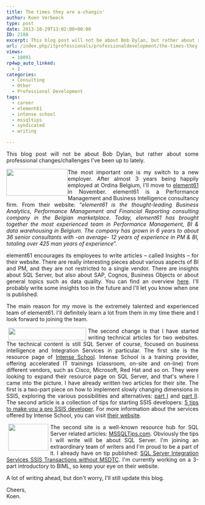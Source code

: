 ```yaml
---
title: The times they are a-changin'
author: Koen Verbeeck
type: post
date: 2013-10-29T13:02:00+00:00
ID: 2188
excerpt: This blog post will not be about Bob Dylan, but rather about some professional changes/challenges I've been up to lately.
url: /index.php/itprofessionals/professionaldevelopment/the-times-they-are-a/
views:
  - 18091
rp4wp_auto_linked:
  - 1
categories:
  - Consulting
  - Other
  - Professional Development
tags:
  - career
  - element61
  - intense school
  - mssqltips
  - syndicated
  - writing

---
```

<p style="text-align: justify;">
  This blog post will not be about Bob Dylan, but rather about some professional changes/challenges I've been up to lately.
</p>

<div class="image_block" style="text-align: justify;">
  <p style="text-align: justify;">
    <a title="http://www.element61.be/" href="http://www.element61.be/"><img style="float: left;" src="/wp-content/uploads/users/koenverbeeck/timeschanging/e61_v8.png?mtime=1383041522" alt="" width="161" height="70" /></a>
  </p>
  
  <p>
    The most important one is my switch to a new employer. After almost 3 years being happily employed at Ordina Belgium, I'll move to <a href="http://www.element61.be/">element61</a> in November. element61 is a Performance Management and Business Intelligence consultancy firm. From their website: “<em>element61 is the thought-leading Business Analytics, Performance Management and Financial Reporting consulting company in the Belgian marketplace. Today, element61 has brought together the most experienced team in Performance Management, BI & data warehousing in Belgium. The company has grown in 6 years to about 36 senior consultants with -on average- 12 years of experience in PM & BI, totaling over 425 man years of experience</em>”.
  </p>
  
  <p>
    <span style="text-align: justify;">element61 encourages its employees to write articles – called Insights – for their website. There are really interesting pieces about various aspects of BI and PM, and they are not restricted to a single vendor. There are insights about SQL Server, but also about SAP, Cognos, Business Objects or about general topics such as data quality. You can find an overview </span><a style="text-align: justify;" href="http://www.element61.be/e/resourc.asp?ResourceTypeId=22">here</a><span style="text-align: justify;">. I'll probably write some insights too in the future and I'll let you know when one is published.</span>
  </p>
  
  <p style="text-align: justify;">
    The main reason for my move is the extremely talented and experienced team of element61. I'll definitely learn a lot from them in my time there and I look forward to joining the team.
  </p>
</div>

<div class="image_block" style="text-align: justify;">
  <a title="http://resources.intenseschool.com/" href="http://resources.intenseschool.com/"><img style="float: left; margin-left: 5px; margin-right: 5px;" src="/wp-content/uploads/users/koenverbeeck/timeschanging/IntenseSchool_logo.gif?mtime=1383041520" alt="" width="204" height="33" /></a></p> 
  
  <p>
    The second change is that I have started writing technical articles for two websites. The technical content is still SQL Server of course, focused on business intelligence and Integration Services in particular. The first site is the resource page of <a href="http://resources.intenseschool.com/">Intense School</a>. Intense School is a training provider, offering accelerated IT trainings (classroom, on-site and on-line) from different vendors, such as Cisco, Microsoft, Red Hat and so on. They were looking to expand their resource page on SQL Server, and that's where I came into the picture. I have already written two articles for their site. The first is a two-part piece on how to implement slowly changing dimensions in SSIS, exploring the various possibilities and alternatives: <a href="http://resources.intenseschool.com/four-methods-for-implementing-a-slowly-changing-dimension-in-integration-services-part-i/">part I</a> and <a href="http://resources.intenseschool.com/four-methods-for-implementing-a-slowly-changing-dimension-in-integration-services-part-ii/">part II</a>. The second article is a collection of tips for starting SSIS developers: <a href="http://resources.intenseschool.com/5-tips-to-make-you-a-pro-ssis-developer/">5 tips to make you a pro SSIS developer</a>. For more information about the services offered by Intense School, you can visit <a href="http://www.intenseschool.com/">their website</a>.
  </p>
</div>

<div class="image_block" style="text-align: justify;">
  <a title="www.mssqltips.com" href="http://www.mssqltips.com"><img style="float: left; margin-left: 5px; margin-right: 5px;" src="/wp-content/uploads/users/koenverbeeck/timeschanging/mssqltips_logo.png?mtime=1383041521" alt="" width="105" height="70" /></a>The second site is a well-known resource hub for SQL Server related articles: <a href="http://www.mssqltips.com/">MSSQLTips.com</a>. Obviously the tips I will write will be about SQL Server. I'm joining an extraordinary team of writers and I'm proud to be a part of it. I already have on tip published: <a href="http://www.mssqltips.com/sqlservertip/3072/sql-server-integration-services-ssis-transactions-without-msdtc/">SQL Server Integration Services SSIS Transactions without MSDTC</a>. I'm currently working on a 3-part introductory to BIML, so keep your eye on their website.
</div>

<span style="text-align: justify;">A lot of writing ahead, but don't worry, I'll still update this blog.</span>

<p style="text-align: justify;">
  Cheers,<br /> Koen.
</p>